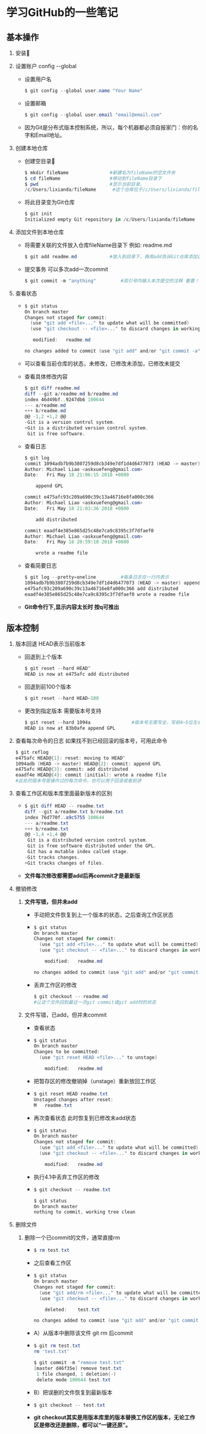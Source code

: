 # 学习GitHub的一些笔记

## 基本操作

1. 安装:horse:

2. 设置账户   config --global

   - 设置用户名 

     ```powershell
     $ git config --global user.name "Your Name"
     ```

   - 设置邮箱

     ```powershell
     $ git config --global user.email "email@email.com"
     ```

   - 因为Git是分布式版本控制系统，所以，每个机器都必须自报家门：你的名字和Email地址。

3. 创建本地仓库

   - 创建空目录:horse:

     ```powershell
     $ mkdir fileName        		#新建名为fileName的空文件夹
     $ cd fileName					#移动到fileName目录下
     $ pwd							#显示当前目录，
     /c/Users/lixianda/fileName      #这个仓库位于/c/Users/lixianda/fileName。
     ```

   - 将此目录变为Git仓库

     ```powershell
     $ git init
     Initialized empty Git repository in /c/Users/lixianda/fileName
     ```

4. 添加文件到本地仓库

   - 将需要关联的文件放入仓库fileName目录下 例如: readme.md

     ```powershell
     $ git add readme.md			#放入到目录下，再用add告诉Git仓库添加该文件
     ```

   - 提交事务  可以多次add一次commit

     ```powershell
     $ git commit -m "anything"			#双引号内输入本次提交的注释 重要！必写！
     ```

5. 查看状态

   - ```powershell
     $ git status
     On branch master
     Changes not staged for commit:
       (use "git add <file>..." to update what will be committed)
       (use "git checkout -- <file>..." to discard changes in working directory)
     
     	modified:   readme.md
     
     no changes added to commit (use "git add" and/or "git commit -a")
     ```

   - 可以查看当前仓库的状态，未修改，已修改未添加，已修改未提交

   - 查看具体修改内容

     ```powershell
     $ git diff readme.md
     diff --git a/readme.md b/readme.md
     index 46d49bf..9247db6 100644
     --- a/readme.md
     +++ b/readme.md
     @@ -1,2 +1,2 @@
     -Git is a version control system.
     +Git is a distributed version control system.
      Git is free software.
     ```

   - 查看日志

     ```powershell
     $ git log
     commit 1094adb7b9b3807259d8cb349e7df1d4d6477073 (HEAD -> master)
     Author: Michael Liao <askxuefeng@gmail.com>
     Date:   Fri May 18 21:06:15 2018 +0800
     
         append GPL
     
     commit e475afc93c209a690c39c13a46716e8fa000c366
     Author: Michael Liao <askxuefeng@gmail.com>
     Date:   Fri May 18 21:03:36 2018 +0800
     
         add distributed
     
     commit eaadf4e385e865d25c48e7ca9c8395c3f7dfaef0
     Author: Michael Liao <askxuefeng@gmail.com>
     Date:   Fri May 18 20:59:18 2018 +0800
     
         wrote a readme file
     ```

   - 查看简要日志

     ```powershell
     $ git log --pretty=oneline			#每条日志在一行内表示
     1094adb7b9b3807259d8cb349e7df1d4d6477073 (HEAD -> master) append GPL
     e475afc93c209a690c39c13a46716e8fa000c366 add distributed
     eaadf4e385e865d25c48e7ca9c8395c3f7dfaef0 wrote a readme file
     ```

   - **Git命令行下,显示内容太长时 按q可推出**

## 版本控制

1. 版本回退		HEAD表示当前版本

   - 回退到上个版本	

     ```powershell
     $ git reset --hard HEAD^
     HEAD is now at e475afc add distributed
     ```

   - 回退到前100个版本 

     ```powershell
     $ git reset --hard HEAD~100
     ```

   - 更改到指定版本   需要版本号支持

     ```powershell
     $ git reset --hard 1094a				#版本号无需写全，写前4~5位左右最好
     HEAD is now at 83b0afe append GPL
     ```

2. 查看每次命令的日志  如果找不到已经回滚的版本号，可用此命令

   ```powershell
   $ git reflog
   e475afc HEAD@{1}: reset: moving to HEAD^
   1094adb (HEAD -> master) HEAD@{2}: commit: append GPL
   e475afc HEAD@{3}: commit: add distributed
   eaadf4e HEAD@{4}: commit (initial): wrote a readme file
   #此处的版本号是操作过的每次命令，也可以用于回滚或者前进
   ```

3. 查看工作区和版本库里面最新版本的区别

   - ```powershell
     $ git diff HEAD -- readme.txt 
     diff --git a/readme.txt b/readme.txt
     index 76d770f..a9c5755 100644
     --- a/readme.txt
     +++ b/readme.txt
     @@ -1,4 +1,4 @@
      Git is a distributed version control system.
      Git is free software distributed under the GPL.
      Git has a mutable index called stage.
     -Git tracks changes.
     +Git tracks changes of files.
     ```

   - **文件每次修改都需要add后再commit才是最新版**

4. 撤销修改

   1. **文件写错，但并未add**

      - 手动把文件恢复到上一个版本的状态，之后查询工作区状态

      - ```powershell
        $ git status
        On branch master
        Changes not staged for commit:
          (use "git add <file>..." to update what will be committed)
          (use "git checkout -- <file>..." to discard changes in working directory)
        
        	modified:   readme.md
        
        no changes added to commit (use "git add" and/or "git commit -a")
        ```

      - 丢弃工作区的修改

        ```powershell
        $ git checkout -- readme.md
        #让这个文件回到最近一次git commit或git add时的状态
        ```

   2. 文件写错，已add，但并未commit

      - 查看状态

      - ```powershell
        $ git status
        On branch master
        Changes to be committed:
          (use "git reset HEAD <file>..." to unstage)
        
        	modified:   readme.md
        ```

      - 把暂存区的修改撤销掉（unstage）重新放回工作区

      - ```powershell
        $ git reset HEAD readme.txt
        Unstaged changes after reset:
        M	readme.txt
        ```

      - 再次查看状态    此时恢复到已修改未add状态

      - ```powershell
        $ git status
        On branch master
        Changes not staged for commit:
          (use "git add <file>..." to update what will be committed)
          (use "git checkout -- <file>..." to discard changes in working directory)
        
        	modified:   readme.md
        ```

      - 执行4.1中丢弃工作区的修改

      - ```powershell
        $ git checkout -- readme.txt
        
        $ git status
        On branch master
        nothing to commit, working tree clean
        ```

5. 删除文件

   1. 删除一个已commit的文件，通常直接rm

      - ```powershell
        $ rm test.txt
        ```

      - 之后查看工作区

      - ```powershell
        $ git status
        On branch master
        Changes not staged for commit:
          (use "git add/rm <file>..." to update what will be committed)
          (use "git checkout -- <file>..." to discard changes in working directory)
        
        	deleted:    test.txt
        
        no changes added to commit (use "git add" and/or "git commit -a")
        ```

      - A）从版本中删除该文件 git rm 后commit

      - ```powershell
        $ git rm test.txt
        rm 'test.txt'
        
        $ git commit -m "remove test.txt"
        [master d46f35e] remove test.txt
         1 file changed, 1 deletion(-)
         delete mode 100644 test.txt
        ```

      - B）把误删的文件恢复到最新版本

      - ```powershell
        $ git checkout -- test.txt
        ```

      - **git checkout其实是用版本库里的版本替换工作区的版本，无论工作区是修改还是删除，都可以“一键还原”。**

      



